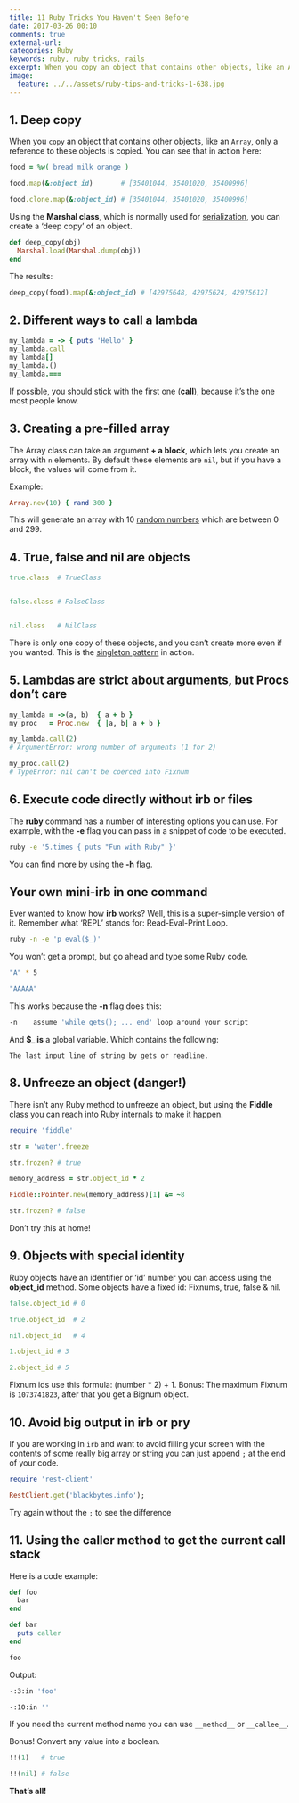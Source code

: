 ```yaml
---
title: 11 Ruby Tricks You Haven't Seen Before
date: 2017-03-26 00:10
comments: true
external-url:
categories: Ruby
keywords: ruby, ruby tricks, rails
excerpt: When you copy an object that contains other objects, like an Array, only a reference to these objects is copied.
image:
  feature: ../../assets/ruby-tips-and-tricks-1-638.jpg
---
```


## 1. Deep copy

When you `copy` an object that contains other objects, like an `Array`, only a reference to these objects is copied.
You can see that in action here:

```ruby
food = %w( bread milk orange )

food.map(&:object_id)       # [35401044, 35401020, 35400996]

food.clone.map(&:object_id) # [35401044, 35401020, 35400996]
```

Using the **Marshal class**, which is normally used for [serialization](https://en.wikipedia.org/wiki/Serialization), you can create a ‘deep copy’ of an object.

```ruby
def deep_copy(obj)
  Marshal.load(Marshal.dump(obj))
end
```

The results:

```ruby
deep_copy(food).map(&:object_id) # [42975648, 42975624, 42975612]
```

## 2. Different ways to call a lambda

```ruby
my_lambda = -> { puts 'Hello' }
my_lambda.call
my_lambda[]
my_lambda.()
my_lambda.===
```

If possible, you should stick with the first one (**call**), because it’s the one most people know.

## 3. Creating a pre-filled array

The Array class can take an argument **+ a block**, which lets you create an array with `n` elements. By default these elements are `nil`, but if you have a block, the values will come from it.

Example:

```ruby
Array.new(10) { rand 300 }
```

This will generate an array with 10 [random numbers](http://www.blackbytes.info/2015/03/ruby-random/) which are between 0 and 299.

## 4. True, false and nil are objects

```ruby
true.class  # TrueClass


false.class # FalseClass


nil.class   # NilClass
```

There is only one copy of these objects, and you can’t create more even if you wanted.
This is the [singleton pattern](http://c2.com/cgi/wiki?SingletonPattern) in action.

## 5. Lambdas are strict about arguments, but Procs don’t care

```ruby
my_lambda = ->(a, b)  { a + b }
my_proc   = Proc.new  { |a, b| a + b }

my_lambda.call(2)
# ArgumentError: wrong number of arguments (1 for 2)

my_proc.call(2)
# TypeError: nil can't be coerced into Fixnum
```

## 6. Execute code directly without irb or files

The **ruby** command has a number of interesting options you can use.
For example, with the **-e** flag you can pass in a snippet of code to be executed.

```bash
ruby -e '5.times { puts "Fun with Ruby" }'
```

You can find more by using the **-h** flag.

## Your own mini-irb in one command

Ever wanted to know how **irb** works? Well, this is a super-simple version of it.
Remember what ‘REPL’ stands for: Read-Eval-Print Loop.

```bash
ruby -n -e 'p eval($_)'
```

You won’t get a prompt, but go ahead and type some Ruby code.

```bash
"A" * 5

"AAAAA"
```

This works because the **-n** flag does this:

```bash
-n    assume 'while gets(); ... end' loop around your script
```

And **$_ is** a global variable. Which contains the following:

`The last input line of string by gets or readline.`

## 8. Unfreeze an object (danger!) 

There isn’t any Ruby method to unfreeze an object, but using the **Fiddle** class you can reach into Ruby internals to make it happen.

```ruby
require 'fiddle'

str = 'water'.freeze

str.frozen? # true

memory_address = str.object_id * 2

Fiddle::Pointer.new(memory_address)[1] &= ~8

str.frozen? # false
```

Don’t try this at home!

## 9. Objects with special identity

Ruby objects have an identifier or ‘id’ number you can access using the **object_id** method. Some objects have a fixed id: Fixnums, true, false & nil.

```ruby
false.object_id # 0

true.object_id  # 2

nil.object_id   # 4

1.object_id # 3

2.object_id # 5
```

Fixnum ids use this formula: (number * 2) + 1.
Bonus: The maximum Fixnum is `1073741823`, after that you get a Bignum object.

## 10. Avoid big output in irb or pry

If you are working in `irb` and want to avoid filling your screen with the contents of some really big array or string you can just append `;` at the end of your code.

```ruby
require 'rest-client'

RestClient.get('blackbytes.info');
```

Try again without the `;` to see the difference

## 11. Using the caller method to get the current call stack

Here is a code example:

```ruby
def foo
  bar
end

def bar
  puts caller
end

foo
```

Output:

```bash
-:3:in 'foo'

-:10:in ''
```

If you need the current method name you can use `__method__` or `__callee__`.

Bonus! Convert any value into a boolean.

```ruby
!!(1)   # true

!!(nil) # false
```

**That’s all!**